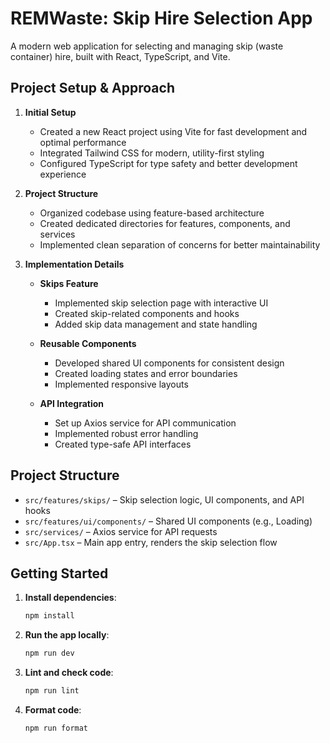 # REMWaste: Skip Hire Selection App

A modern web application for selecting and managing skip (waste container) hire, built with React, TypeScript, and Vite.

## Project Setup & Approach

1. **Initial Setup**
   - Created a new React project using Vite for fast development and optimal performance
   - Integrated Tailwind CSS for modern, utility-first styling
   - Configured TypeScript for type safety and better development experience

2. **Project Structure**
   - Organized codebase using feature-based architecture
   - Created dedicated directories for features, components, and services
   - Implemented clean separation of concerns for better maintainability

3. **Implementation Details**
   - **Skips Feature**
     - Implemented skip selection page with interactive UI
     - Created skip-related components and hooks
     - Added skip data management and state handling
   
   - **Reusable Components**
     - Developed shared UI components for consistent design
     - Created loading states and error boundaries
     - Implemented responsive layouts

   - **API Integration**
     - Set up Axios service for API communication
     - Implemented robust error handling
     - Created type-safe API interfaces

## Project Structure

- `src/features/skips/` – Skip selection logic, UI components, and API hooks
- `src/features/ui/components/` – Shared UI components (e.g., Loading)
- `src/services/` – Axios service for API requests
- `src/App.tsx` – Main app entry, renders the skip selection flow

## Getting Started

1. **Install dependencies**:
   ```bash
   npm install
   ```
2. **Run the app locally**:
   ```bash
   npm run dev
   ```
3. **Lint and check code**:
   ```bash
   npm run lint
   ```
4. **Format code**:
   ```bash
   npm run format
   ```


